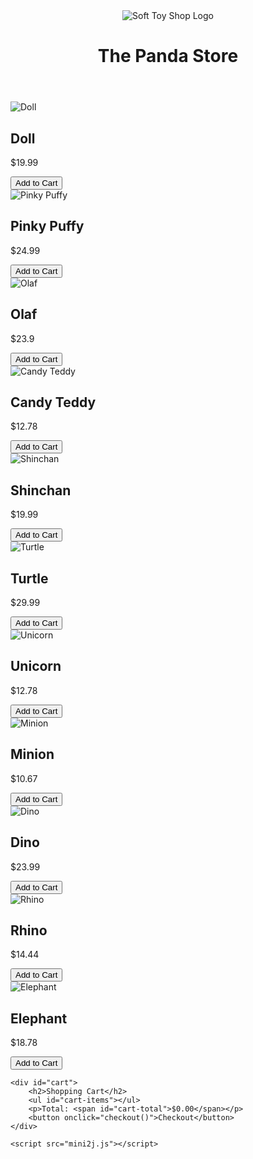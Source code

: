 <html lang="en">
<head>
    <meta charset="UTF-8">
    <meta name="viewport" content="width=device-width, initial-scale=1.0">
    <title>Soft Toy Shop</title>
    <link rel="stylesheet" href="mini2c.css">
</head>
<body>
    <header>
        <img src="toy_logo2.jpeg" alt="Soft Toy Shop Logo" class="logo">
        <h1>The Panda Store</h1>
    </header>
    <div class="container">
        <div class="product">
            <img src="soft_toy1.jpg" alt="Doll">
            <h2>Doll</h2>
            <p>$19.99</p>
            <button onclick="addToCart('Soft Toy 1', 19.99)">Add to Cart</button>
        </div>
        <div class="product">
            <img src="soft_toy2.jpg" alt="Pinky Puffy">
            <h2>Pinky Puffy</h2>
            <p>$24.99</p>
            <button onclick="addToCart('Soft Toy 2', 24.99)">Add to Cart</button>
        </div>
        <div class="product">
            <img src="soft_toy3.jpeg" alt="Olaf">
            <h2>Olaf</h2>
            <p>$23.9</p>
            <button onclick="addToCart('Soft Toy 3', 23.9)">Add to Cart</button>
        </div>
        <div class="product">
            <img src="soft_toy4.jpg" alt="Candy Teddy">
            <h2>Candy Teddy</h2>
            <p>$12.78</p>
            <button onclick="addToCart('Soft Toy 4', 12.78)">Add to Cart</button>
        </div>
        <div class="product">
            <img src="soft_toy5.jpg" alt="Shinchan">
            <h2>Shinchan</h2>
            <p>$19.99</p>
            <button onclick="addToCart('Soft Toy 5', 19.99)">Add to Cart</button>
        </div>
        <div class="product">
            <img src="soft_toy6.jpg" alt="Turtle">
            <h2>Turtle</h2>
            <p>$29.99</p>
            <button onclick="addToCart('Soft Toy 6', 29.99)">Add to Cart</button>
        </div>
        <div class="product">
            <img src="soft_toy7.jpg" alt="Unicorn">
            <h2>Unicorn</h2>
            <p>$12.78</p>
            <button onclick="addToCart('Soft Toy 7', 12.78)">Add to Cart</button>
        </div>
        <div class="product">
            <img src="soft_toy8.jpg" alt="Minion">
            <h2>Minion</h2>
            <p>$10.67</p>
            <button onclick="addToCart('Soft Toy 8', 10.67)">Add to Cart</button>
        </div>
        <div class="product">
            <img src="soft_toy9.jpg" alt="Dino">
            <h2>Dino</h2>
            <p>$23.99</p>
            <button onclick="addToCart('Soft Toy 9', 23.99)">Add to Cart</button>
        </div>
        <div class="product">
            <img src="soft_toy10.jpg" alt="Rhino">
            <h2>Rhino</h2>
            <p>$14.44</p>
            <button onclick="addToCart('Soft Toy 10', 14.44)">Add to Cart</button>
        </div>
        <div class="product">
            <img src="soft_toy11.jpg" alt="Elephant">
            <h2>Elephant</h2>
            <p>$18.78</p>
            <button onclick="addToCart('Soft Toy 11', 18.78)">Add to Cart</button>
        </div>
    </div>

    <div id="cart">
        <h2>Shopping Cart</h2>
        <ul id="cart-items"></ul>
        <p>Total: <span id="cart-total">$0.00</span></p>
        <button onclick="checkout()">Checkout</button>
    </div>

    <script src="mini2j.js"></script>
</body>
</html>
